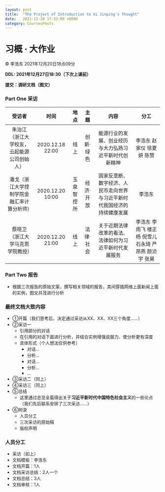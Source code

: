 ```yaml
---
layout: post
title:  "The Project of Introduction to Xi Jinping's Thought"
date:   2021-12-20 17:32:09 +0800
category: CoursesPosts
---
```




# 习概 · 大作业

&copy; 李浩东 2021年12月20日18点09分

**DDL: 2021年12月27日18:30（下次上课前）**

**提交：调研文档（图文）**

### Part One 采访

| 受访者 | 时间 | 地点 | 主题 | 内容 | 分工 |
| :------: | :----: | :----: | :----: | :----: | :----: |
| 朱治江（浙江大学校友，云起能源公司创始人） | 2020.12.18 22:00 | 线上 | 创新·绿色 | 能源行业的发展、创业经历与大力弘扬习近平新时代创新精神 | 李浩东 赵家仪 徐夏妍 陈赞 |
| 潘戈（浙江大学控制学院金融汇率计算分析师） | 2020.12.20 10:00 | 玉泉智控所 | 经济·开放 | 国家反垄断、数字经济、人民币走向世界与习近平新时代我国经济的持续健康发展 | 李浩东 |
| 蔡晓卫（浙江大学马克思学院教授） | 2020.12.20 21:00 | 线上 | 法律·社会 | 关于近期法律改革的看法、法律如何为习近平新时代发展服务 | 李浩东 李雨飞 楼正杨 倪雪儿 石永琦 严昂燕 颜浈宇 张昊 |

### Part Two 报告

- 根据三次报告的原始文案，撰写相关领域的报告，其间穿插网络上面新闻上面的实例，图文并茂进行分析

### 最终文档大致内容

- ①开篇（我们思考后，决定通过采访从XX、XX、XX三个角度......）
- ②采访一
  - 引用部分的对话
  - 在引用的对话下面进行分析，并结合实例增强说服力、使分析更有深度
  - 具体形式（个人想法仅供参考）
    - 对话...
    - 分析...
    - 对话...
    - 分析...
    - ...
- ③采访二（同上）
- ④采访三（同上）
- ⑤总结
  - 这里通过总览全篇得出关于**习近平新时代中国特色社会主义**的一些论点（我们先后联系安排了三次采访......）
- ⑥附录
  - 人员分工
  - 三次采访的原始稿
  - 版权声明

### 人员分工

- 采访（如上）
- 文档模板：李浩东
- 文档开篇：1人
- 文档采访总结：2人一个
- 文档总结：3人
- 文档审核：1人
